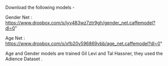 
Download the following models -

Gender Net : https://www.dropbox.com/s/iyv483wz7ztr9gh/gender_net.caffemodel?dl=0"

Age Net : https://www.dropbox.com/s/xfb20y596869vbb/age_net.caffemodel?dl=0"

Age and Gender models are trained  Gil Levi and Tal Hassner, they used the Adience Dataset . 
